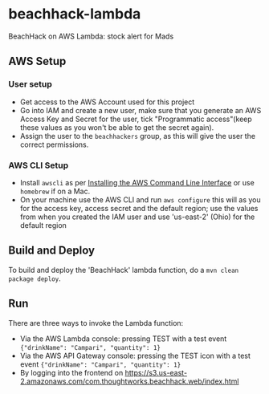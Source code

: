 # beachhack-lambda
BeachHack on AWS Lambda: stock alert for Mads

## AWS Setup

### User setup
* Get access to the AWS Account used for this project
* Go into IAM and create a new user, make sure that you generate an AWS Access Key and Secret for the user, tick "Programmatic access"(keep these values as you won't be able to get the secret again).
* Assign the user to the `beachhackers` group, as this will give the user the correct permissions.

### AWS CLI Setup
* Install `awscli` as per [Installing the AWS Command Line Interface](http://docs.aws.amazon.com/cli/latest/userguide/installing.html) or use `homebrew` if on a Mac.
* On your machine use the AWS CLI and run `aws configure` this will as you for the access key, access secret and the default region; use the values from when you created the IAM user and use 'us-east-2' (Ohio) for the default region

## Build and Deploy
To build and deploy the 'BeachHack' lambda function, do a ```mvn clean package deploy```.

## Run
There are three ways to invoke the Lambda function:
* Via the AWS Lambda console: pressing TEST with a test event ```{"drinkName": "Campari", "quantity": 1}```
* Via the AWS API Gateway console: pressing the TEST icon with a test event ```{"drinkName": "Campari", "quantity": 1}```
* By logging into the frontend on https://s3.us-east-2.amazonaws.com/com.thoughtworks.beachhack.web/index.html
                                                                
